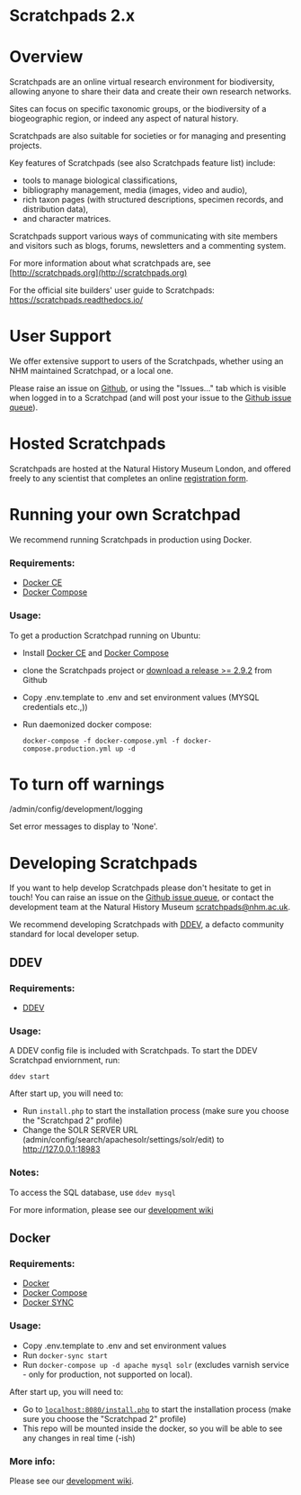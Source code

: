 Scratchpads 2.x
===============

# Overview

Scratchpads are an online virtual research environment for biodiversity,
allowing anyone to share their data and create their own research networks.

Sites can focus on specific taxonomic groups, or the biodiversity of a
biogeographic region, or indeed any aspect of natural history. 

Scratchpads are also suitable for societies or for managing and presenting projects. 

Key features of Scratchpads (see also Scratchpads feature list) include: 

- tools to manage biological classifications, 
- bibliography management, media (images, video and audio), 
- rich taxon pages (with structured descriptions, specimen records, and distribution data), 
- and character matrices.

Scratchpads support various ways of communicating with site members and
visitors such as blogs, forums, newsletters and a commenting system.

For more information about what scratchpads are, see [http://scratchpads.org](http://scratchpads.org)

For the official site builders' user guide to Scratchpads: https://scratchpads.readthedocs.io/

# User Support

We offer extensive support to users of the Scratchpads, whether using an NHM maintained Scratchpad, or a local one.

Please raise an issue on [Github](https://github.com/NaturalHistoryMuseum/scratchpads2/issues), or using the "Issues..." tab which is visible when logged in to a Scratchpad (and will post your issue to the [Github issue queue](https://github.com/NaturalHistoryMuseum/scratchpads2/issues)).

# Hosted Scratchpads

Scratchpads are hosted at the Natural History Museum London, and offered freely to
any scientist that completes an online [registration
form](http://get.scratchpads.org).


# Running your own Scratchpad

We recommend running Scratchpads in production using Docker.

### Requirements:

  - [Docker CE](https://docs.docker.com/install/linux/docker-ce/ubuntu/)
  - [Docker Compose](https://docs.docker.com/compose/install/)

### Usage:

To get a production Scratchpad running on Ubuntu:

- Install [Docker CE](https://docs.docker.com/install/linux/docker-ce/ubuntu/) and [Docker Compose](https://docs.docker.com/compose/install/)

- clone the Scratchpads project or [download a release >= 2.9.2](https://github.com/NaturalHistoryMuseum/scratchpads2/releases) from Github

- Copy .env.template to .env and set environment values (MYSQL credentials etc.,))

- Run daemonized docker compose:

    ```docker-compose -f docker-compose.yml -f docker-compose.production.yml up -d```

# To turn off warnings

/admin/config/development/logging

Set error messages to display to 'None'.

# Developing Scratchpads

If you want to help develop Scratchpads please don't hesitate to get in touch! You can raise an issue on the [Github issue queue](https://github.com/NaturalHistoryMuseum/scratchpads2/issues), or contact the development team at the Natural History Museum scratchpads@nhm.ac.uk.

We recommend developing Scratchpads with [DDEV](https://ddev.readthedocs.io/en/stable/), a defacto community standard for local developer setup.

## DDEV

### Requirements:

  - [DDEV](https://ddev.readthedocs.io/en/stable/)

### Usage:

A DDEV config file is included with Scratchpads. To start the DDEV Scratchpad enviornment, run:

```
ddev start
```

After start up, you will need to:

- Run ```install.php``` to start the installation process (make sure you choose the "Scratchpad 2" profile)
- Change the SOLR SERVER URL (admin/config/search/apachesolr/settings/solr/edit) to http://127.0.0.1:18983

### Notes:

To access the SQL database, use ```ddev mysql```

For more information, please see our [development wiki](https://github.com/NaturalHistoryMuseum/scratchpads2/wiki/DDEV)

## Docker

### Requirements:

  - [Docker](https://www.docker.com/)
  - [Docker Compose](https://docs.docker.com/compose/install/)
  - [Docker SYNC](https://docker-sync.readthedocs.io/en/latest/)

### Usage:

- Copy .env.template to .env and set environment values
- Run `docker-sync start`
- Run `docker-compose up -d apache mysql solr` (excludes varnish service - only for production, not supported on local).

After start up, you will need to:

- Go to [`localhost:8080/install.php`](http://localhost:8080/install.php) to start the installation process (make sure you choose the "Scratchpad 2" profile)
- This repo will be mounted inside the docker, so you will be able to see any changes in real time (-ish)

### More info:

Please see our [development wiki](https://github.com/NaturalHistoryMuseum/scratchpads2/wiki/Installing-Scratchpads-with-Docker-Compose).


